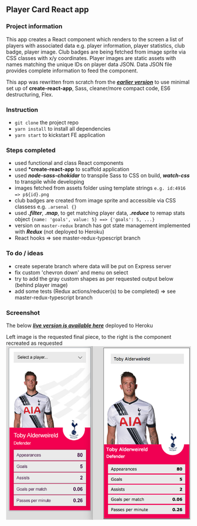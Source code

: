 ## Player Card React app

### Project information

This app creates a React component which renders to the screen a list of players with associated data e.g. player information, player statistics, club badge, player image. Club badges are being fetched from image sprite via CSS classes with x/y coordinates. Player images are static assets with names matching the unique IDs on player data JSON. Data JSON file provides complete information to feed the component.

This app was rewritten from scratch from the [**_earlier version_**](https://github.com/maciejk77/player-card/tree/version-B) to use minimal set up of **create-react-app**, Sass, cleaner/more compact code, ES6 destructuring, Flex.

### Instruction

- `git clone` the project repo
- `yarn install` to install all dependencies
- `yarn start` to kickstart FE application

### Steps completed

- used functional and class React components
- used **\*create-react-app** to scaffold application
- used **_node-sass-chokidar_** to transpile Sass to CSS on build, **_watch-css_** to transpile while developing
- images fetched from assets folder using template strings `e.g. id:4916 => p${id}.png`
- club badges are created from image sprite and accessible via CSS classess e.g. `.arsenal {}`
- used **_.filter_**, **_.map_**, to get matching player data, **_.reduce_** to remap stats object `{name: 'goals', value: 5} ==> {'goals': 5, ...}`
- version on `master-redux` branch has got state management implemented with **_Redux_** (not deployed to Heroku)
- React hooks => see master-redux-typescript branch

### To do / ideas

- create seperate branch where data will be put on Express server
- fix custom 'chevron down' and menu on select
- try to add the gray custom shapes as per requested output below (behind player image)
- add some tests (Redux actions/reducer(s) to be completed) => see master-redux-typescript branch

### Screenshot

The below [**_live version is available here_**](https://player-card-react.herokuapp.com/) deployed to Heroku

Left image is the requested final piece, to the right is the component recreated as requested
![Screenshot](public/screenshot.png)
